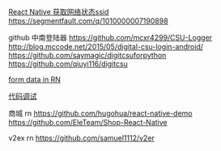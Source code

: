 [React Native 获取网络状态ssid](http://www.jianshu.com/p/4bf6a976659d)
https://segmentfault.com/q/1010000007190898


github 中南登陆器
https://github.com/mcxr4299/CSU-Logger
http://blog.mccode.net/2015/05/digital-csu-login-android/
https://github.com/saymagic/digitcsuforpython
https://github.com/qiuyi116/digitcsu




[form data in RN](http://stackoverflow.com/questions/32441963/how-to-use-formdata-in-react-native)

[代码调试](http://blog.csdn.net/yayayaya20122012/article/details/51067798)

商城 rn
https://github.com/hugohua/react-native-demo
https://github.com/EleTeam/Shop-React-Native

v2ex rn
https://github.com/samuel1112/v2er